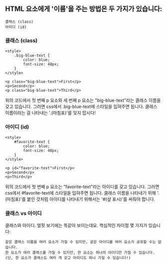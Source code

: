 ## HTML 요소에게 '이름'을 주는 방법은 두 가지가 있습니다:

    클래스 (class)
    아이디 (id)

### 클래스 (class)
```
<style>
	.big-blue-text {
		color: blue;
		font-size: 48px;
	}
</style>

<p class="big-blue-text">First</p>
<p>Second</p>
<p class="big-blue-text">Third</p>
```

위의 코드에서 첫 번째 p 요소와 세 번째 p 요소는 "big-blue-text"라는 클래스 이름을 갖고 있습니다. 그러면 css에서 .big-blue-text에 스타일을 입혀주면 됩니다. 클래스 이름이라는 걸 나타내는 '.(마침표)'를 잊지 맙시다!


### 아이디 (id)
```
<style>
	#favorite-text {
		color: blue;
		font-size: 48px;
	}
</style>

<p id="favorite-text">First</p>
<p>Second</p>
<p>Third</p>
```

위의 코드에서 첫 번째 p 요소는 "favorite-text"라는 아이디를 갖고 있습니다. 그러면 css에서 #favorite-text에 스타일을 입혀주면 됩니다. 클래스 이름을 나타내기 위해 '.(마침표)'를 붙인 것처럼 아이디를 나타내기 위해서는 '#(샾 표시)'를 써줘야 합니다.

### 클래스 vs 아이디

클래스와 아이디. 얼핏 보기에는 똑같아 보이는데요. 핵심적인 차이점 몇 가지가 있습니다:

    같은 클래스 이름을 여러 요소가 가질 수 있지만, 같은 아이디를 여러 요소가 공유할 수는 없습니다.
    한 요소가 여러 클래스를 가질 수 있지만, 한 요소는 하나의 아이디만 가질 수 있습니다. (단, 한 요소가 클래스도 여러 개 갖고 아이디도 하나 가질 수 있습니다!)
